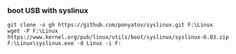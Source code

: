 ### boot USB with syslinux

```
git clone -o gh https://github.com/ponyatov/syslinux.git F:\Linux
wget -P F:\Linux https://www.kernel.org/pub/linux/utils/boot/syslinux/syslinux-6.03.zip
F:\Linux\syslinux.exe -d Linux -i F:
```
